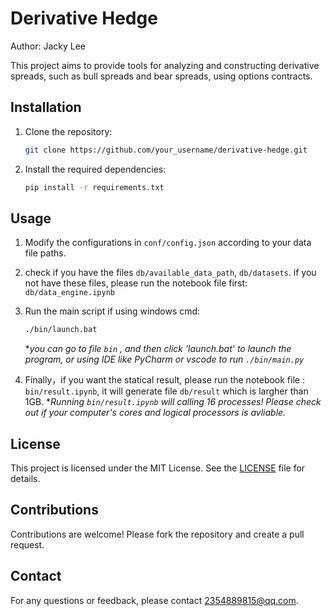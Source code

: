 # Derivative Hedge

Author: Jacky Lee

This project aims to provide tools for analyzing and constructing derivative spreads, such as bull spreads and bear spreads, using options contracts.

## Installation

1. Clone the repository:
  
   ```bash
   git clone https://github.com/your_username/derivative-hedge.git
   ```
  
2. Install the required dependencies:
  
   ```bash
   pip install -r requirements.txt
   ```

## Usage

1. Modify the configurations in `conf/config.json` according to your data file paths.
  
2. check if you have the files `db/available_data_path`, `db/datasets`.
   if you not have these files, please run the notebook file first: `db/data_engine.ipynb`
  
3. Run the main script if using windows cmd:
  
   ```bash
   ./bin/launch.bat
   ```
  
   **you can go to file `bin` , and then click 'launch.bat' to launch the program, or using IDE like PyCharm or vscode to run `./bin/main.py`*
  
4. Finally，if you want the statical result, please run the notebook file : `bin/result.ipynb`, it will generate file  `db/result` which is largher than 1GB.
    **Running `bin/result.ipynb` will calling 16 processes! Please check out if your computer's cores and logical processors is avliable.*

## License

This project is licensed under the MIT License. See the [LICENSE](LICENSE) file for details.

## Contributions

Contributions are welcome! Please fork the repository and create a pull request.

## Contact

For any questions or feedback, please contact [2354889815@qq.com](mailto:your_email@example.com).
